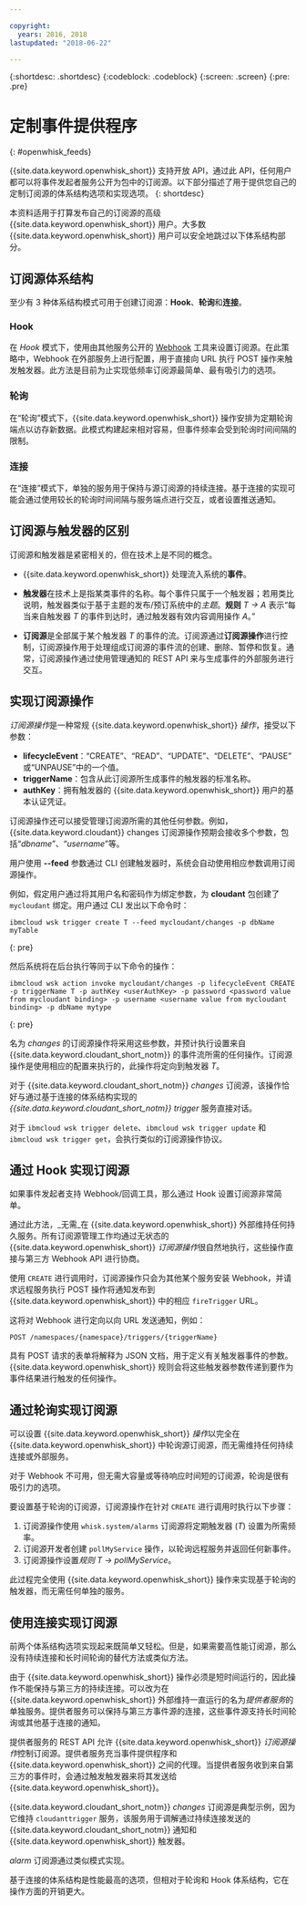 ```yaml
---

copyright:
  years: 2016, 2018
lastupdated: "2018-06-22"

---
```


{:shortdesc: .shortdesc}
{:codeblock: .codeblock}
{:screen: .screen}
{:pre: .pre}

# 定制事件提供程序
{: #openwhisk_feeds}

{{site.data.keyword.openwhisk_short}} 支持开放 API，通过此 API，任何用户都可以将事件发起者服务公开为包中的订阅源。以下部分描述了用于提供您自己的定制订阅源的体系结构选项和实现选项。
{: shortdesc}

本资料适用于打算发布自己的订阅源的高级 {{site.data.keyword.openwhisk_short}} 用户。大多数 {{site.data.keyword.openwhisk_short}} 用户可以安全地跳过以下体系结构部分。

## 订阅源体系结构

至少有 3 种体系结构模式可用于创建订阅源：**Hook**、**轮询**和**连接**。

### Hook
在 *Hook* 模式下，使用由其他服务公开的 [Webhook](https://en.wikipedia.org/wiki/Webhook) 工具来设置订阅源。在此策略中，Webhook 在外部服务上进行配置，用于直接向 URL 执行 POST 操作来触发触发器。此方法是目前为止实现低频率订阅源最简单、最有吸引力的选项。

<!-- The github feed is implemented using webhooks.  Put a link here when we have the open repo ready -->

### 轮询
在“轮询”模式下，{{site.data.keyword.openwhisk_short}} 操作安排为定期轮询端点以访存新数据。此模式构建起来相对容易，但事件频率会受到轮询时间间隔的限制。

### 连接
在“连接”模式下，单独的服务用于保持与源订阅源的持续连接。基于连接的实现可能会通过使用较长的轮询时间间隔与服务端点进行交互，或者设置推送通知。

<!-- Our cloudant changes feed is connection based.  Put a link here to
an open repo -->

<!-- What is the foundation for the Message Hub feed? If it is "connections" then lets put a link here as well -->

## 订阅源与触发器的区别

订阅源和触发器是紧密相关的，但在技术上是不同的概念。   

- {{site.data.keyword.openwhisk_short}} 处理流入系统的**事件**。

- **触发器**在技术上是指某类事件的名称。每个事件只属于一个触发器；若用类比说明，触发器类似于基于主题的发布/预订系统中的*主题*。**规则** *T -> A* 表示“每当来自触发器 *T* 的事件到达时，通过触发器有效内容调用操作 *A*。”

- **订阅源**是全部属于某个触发器 *T* 的事件的流。订阅源通过**订阅源操作**进行控制，订阅源操作用于处理组成订阅源的事件流的创建、删除、暂停和恢复。通常，订阅源操作通过使用管理通知的 REST API 来与生成事件的外部服务进行交互。

##  实现订阅源操作

*订阅源操作*是一种常规 {{site.data.keyword.openwhisk_short}} *操作*，接受以下参数：
* **lifecycleEvent**：“CREATE”、“READ”、“UPDATE”、“DELETE”、“PAUSE”或“UNPAUSE”中的一个值。
* **triggerName**：包含从此订阅源所生成事件的触发器的标准名称。
* **authKey**：拥有触发器的 {{site.data.keyword.openwhisk_short}} 用户的基本认证凭证。

订阅源操作还可以接受管理订阅源所需的其他任何参数。例如，{{site.data.keyword.cloudant}} changes 订阅源操作预期会接收多个参数，包括“*dbname*”、“*username*”等。

用户使用 **--feed** 参数通过 CLI 创建触发器时，系统会自动使用相应参数调用订阅源操作。

例如，假定用户通过将其用户名和密码作为绑定参数，为 **cloudant** 包创建了 `mycloudant` 绑定。用户通过 CLI 发出以下命令时：
```
ibmcloud wsk trigger create T --feed mycloudant/changes -p dbName myTable
```
{: pre}

然后系统将在后台执行等同于以下命令的操作：
```
ibmcloud wsk action invoke mycloudant/changes -p lifecycleEvent CREATE -p triggerName T -p authKey <userAuthKey> -p password <password value from mycloudant binding> -p username <username value from mycloudant binding> -p dbName mytype
```
{: pre}

名为 *changes* 的订阅源操作将采用这些参数，并预计执行设置来自 {{site.data.keyword.cloudant_short_notm}} 的事件流所需的任何操作。订阅源操作是使用相应的配置来执行的，此操作将定向到触发器 *T*。

对于 {{site.data.keyword.cloudant_short_notm}} *changes* 订阅源，该操作恰好与通过基于连接的体系结构实现的 *{{site.data.keyword.cloudant_short_notm}} trigger* 服务直接对话。

对于 `ibmcloud wsk trigger delete`、`ibmcloud wsk trigger update` 和 `ibmcloud wsk trigger get`，会执行类似的订阅源操作协议。

## 通过 Hook 实现订阅源

如果事件发起者支持 Webhook/回调工具，那么通过 Hook 设置订阅源非常简单。

通过此方法，_无需_在 {{site.data.keyword.openwhisk_short}} 外部维持任何持久服务。所有订阅源管理工作均通过无状态的 {{site.data.keyword.openwhisk_short}} *订阅源操作*很自然地执行，这些操作直接与第三方 Webhook API 进行协商。

使用 `CREATE` 进行调用时，订阅源操作只会为其他某个服务安装 Webhook，并请求远程服务执行 POST 操作将通知发布到 {{site.data.keyword.openwhisk_short}} 中的相应 `fireTrigger` URL。

这将对 Webhook 进行定向以向 URL 发送通知，例如：

`POST /namespaces/{namespace}/triggers/{triggerName}`

具有 POST 请求的表单将解释为 JSON 文档，用于定义有关触发器事件的参数。{{site.data.keyword.openwhisk_short}} 规则会将这些触发器参数传递到要作为事件结果进行触发的任何操作。

## 通过轮询实现订阅源

可以设置 {{site.data.keyword.openwhisk_short}} *操作*以完全在 {{site.data.keyword.openwhisk_short}} 中轮询源订阅源，而无需维持任何持续连接或外部服务。

对于 Webhook 不可用，但无需大容量或等待响应时间短的订阅源，轮询是很有吸引力的选项。

要设置基于轮询的订阅源，订阅源操作在针对 `CREATE` 进行调用时执行以下步骤：

1. 订阅源操作使用 `whisk.system/alarms` 订阅源将定期触发器 (*T*) 设置为所需频率。
2. 订阅源开发者创建 `pollMyService` 操作，以轮询远程服务并返回任何新事件。
3. 订阅源操作设置*规则* *T -> pollMyService*。

此过程完全使用 {{site.data.keyword.openwhisk_short}} 操作来实现基于轮询的触发器，而无需任何单独的服务。

## 使用连接实现订阅源

前两个体系结构选项实现起来既简单又轻松。但是，如果需要高性能订阅源，那么没有持续连接和长时间轮询的替代方法或类似方法。

由于 {{site.data.keyword.openwhisk_short}} 操作必须是短时间运行的，因此操作不能保持与第三方的持续连接。可以改为在 {{site.data.keyword.openwhisk_short}} 外部维持一直运行的名为*提供者服务*的单独服务。提供者服务可以保持与第三方事件源的连接，这些事件源支持长时间轮询或其他基于连接的通知。

提供者服务的 REST API 允许 {{site.data.keyword.openwhisk_short}} *订阅源操作*控制订阅源。提供者服务充当事件提供程序和 {{site.data.keyword.openwhisk_short}} 之间的代理。当提供者服务收到来自第三方的事件时，会通过触发触发器来将其发送给 {{site.data.keyword.openwhisk_short}}。

{{site.data.keyword.cloudant_short_notm}} *changes* 订阅源是典型示例，因为它维持 `cloudanttrigger` 服务，该服务用于调解通过持续连接发送的 {{site.data.keyword.cloudant_short_notm}} 通知和 {{site.data.keyword.openwhisk_short}} 触发器。
<!-- TODO: add a reference to the open source implementation -->

*alarm* 订阅源通过类似模式实现。

基于连接的体系结构是性能最高的选项，但相对于轮询和 Hook 体系结构，它在操作方面的开销更大。
